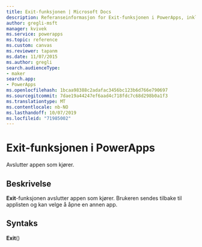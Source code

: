 ```yaml
---
title: Exit-funksjonen | Microsoft Docs
description: Referanseinformasjon for Exit-funksjonen i PowerApps, inkludert syntaks og eksempler
author: gregli-msft
manager: kvivek
ms.service: powerapps
ms.topic: reference
ms.custom: canvas
ms.reviewer: tapanm
ms.date: 11/07/2015
ms.author: gregli
search.audienceType:
- maker
search.app:
- PowerApps
ms.openlocfilehash: 1bcaa98388c2adafac3456bc123b6d766e790697
ms.sourcegitcommit: 7dae19a44247ef6aad4c718fdc7c68d298b0a1f3
ms.translationtype: MT
ms.contentlocale: nb-NO
ms.lasthandoff: 10/07/2019
ms.locfileid: "71985002"
---
```

# <a name="exit-function-in-powerapps"></a>Exit-funksjonen i PowerApps
Avslutter appen som kjører.

## <a name="description"></a>Beskrivelse
**Exit**-funksjonen avslutter appen som kjører.  Brukeren sendes tilbake til applisten og kan velge å åpne en annen app.

## <a name="syntax"></a>Syntaks
**Exit**()

